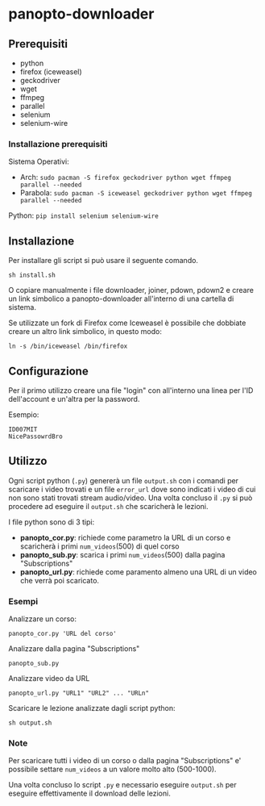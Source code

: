 # panopto-downloader

## Prerequisiti

- python
- firefox (iceweasel)
- geckodriver
- wget
- ffmpeg
- parallel
- selenium
- selenium-wire

### Installazione prerequisiti

Sistema Operativi:

- Arch: `sudo pacman -S firefox geckodriver python wget ffmpeg parallel --needed`
- Parabola: `sudo pacman -S iceweasel geckodriver python wget ffmpeg parallel --needed`

Python: `pip install selenium selenium-wire`

## Installazione
Per installare gli script si può usare il seguente comando.

	sh install.sh

O copiare manualmente i file downloader, joiner, pdown, pdown2 e creare un link simbolico a panopto-downloader all'interno di una cartella di sistema.

Se utilizzate un fork di Firefox come Iceweasel è possibile che dobbiate creare un altro link simbolico, in questo modo:

	ln -s /bin/iceweasel /bin/firefox

## Configurazione

Per il primo utilizzo creare una file "login" con all'interno una linea per l'ID dell'account e un'altra per la password.

Esempio:

	ID007MIT
	NicePassowrdBro

## Utilizzo

Ogni script python (`.py`) genererà un file `output.sh` con i comandi per scaricare i video trovati e un file `error_url` dove sono indicati i video di cui non sono stati trovati stream audio/video. Una volta concluso il `.py` si può procedere ad eseguire il `output.sh` che scaricherà le lezioni.

I file python sono di 3 tipi:

- **panopto_cor.py**: richiede come parametro la URL di un corso e scaricherà i primi `num_videos`(500) di quel corso
- **panopto_sub.py**: scarica i primi `num_videos`(500) dalla pagina "Subscriptions"
- **panopto_url.py**: richiede come paramento almeno una URL di un video che verrà poi scaricato.

### Esempi
Analizzare un corso:

	panopto_cor.py 'URL del corso'

Analizzare dalla pagina "Subscriptions"

	panopto_sub.py

Analizzare video da URL
	
	panopto_url.py "URL1" "URL2" ... "URLn"

Scaricare le lezione analizzate dagli script python:
	
	sh output.sh

### Note
Per scaricare tutti i video di un corso o dalla pagina "Subscriptions" e' possibile settare `num_videos` a un valore molto alto (500-1000).

Una volta concluso lo script `.py` e necessario eseguire `output.sh` per eseguire effettivamente il download delle lezioni.
